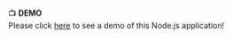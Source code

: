 :tv: **DEMO**  
Please click [here](https://youtu.be/jGRjsO4kqg4) to see a demo of this Node.js application!
